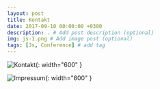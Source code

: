 ```yaml
---
layout: post
title: Kontakt
date: 2017-09-10 00:00:00 +0300
description: . # Add post description (optional)
img: js-1.png # Add image post (optional)
tags: [Js, Conference] # add tag
---
```


![Kontakt]({{site.baseurl}}/assets/img/kontakt.jpg){: width="600" }

![Impressum]({{site.baseurl}}/assets/img/impressum.jpg){: width="600" }

